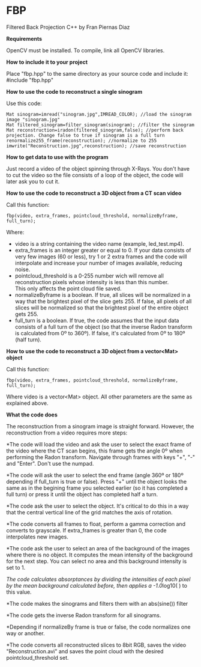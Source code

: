 # FBP
Filtered Back Projection C++ by Fran Piernas Diaz

**Requirements**

OpenCV must be installed. To compile, link all OpenCV libraries.

**How to include it to your project**

Place "fbp.hpp" to the same directory as your source code and include it:
#include "fbp.hpp"

**How to use the code to reconstruct a single sinogram**

Use this code:

    Mat sinogram=imread("sinogram.jpg",IMREAD_COLOR); //load the sinogram image "sinogram.jpg"
    Mat filtered_sinogram=filter_sinogram(sinogram); //filter the sinogram
    Mat reconstruction=iradon(filtered_sinogram,false); //perform back projection. Change false to true if sinogram is a full turn
    renormalize255_frame(reconstruction); //normalize to 255
    imwrite("Reconstruction.jpg",reconstruction); //save reconstruction
    
**How to get data to use with the program**

Just record a video of the object spinning through X-Rays. You don't have to cut the video so the file consists of a loop of the object, the code will later ask you to cut it.
    
**How to use the code to reconstruct a 3D object from a CT scan video**

Call this function:

    fbp(video, extra_frames, pointcloud_threshold, normalizeByframe, full_turn);
    
Where:
  * video is a string containing the video name (example, led_test.mp4).
  * extra_frames is an integer greater or equal to 0. If your data consists of very few images (60 or less), try 1 or 2
      extra frames and the code will interpolate and increase your number of images available, reducing noise.
  * pointcloud_threshold is a 0-255 number wich will remove all reconstruction pixels whose intensity is less than this number.                             
      This only affects the point cloud file saved.
  * normalizeByframe is a boolean. If true, all slices will be normalized in a way that the brightest pixel of the slice gets 255.
      If false, all pixels of all slices will be normalized so that the brightest pixel of the entire object gets 255.
  * full_turn is a boolean. If true, the code assumes that the input data consists of a full turn of the object (so that the
      inverse Radon transform is calculated from 0º to 360º). If false, it's calculated from 0º to 180º (half turn).
      
**How to use the code to reconstruct a 3D object from a vector\<Mat\> object**     

Call this function:

    fbp(video, extra_frames, pointcloud_threshold, normalizeByframe, full_turn);
    
Where video is a vector\<Mat\> object. All other parameters are the same as explained above.

**What the code does**

The reconstruction from a sinogram image is straight forward. However, the reconstruction from a video requires more steps:

*The code will load the video and ask the user to select the exact frame of the video where the CT scan begins, this frame gets the angle 0º when performing the Radon transform. Navigate through frames with keys "+", "-" and "Enter". Don't use the numpad.

*The code will ask the user to select the end frame (angle 360º or 180º depending if full_turn is true or false). Press "+" until the object looks the same as in the begining frame you selected earlier (so it has completed a full turn) or press it until the object has completed half a turn.

*The code ask the user to select the object. It's critical to do this in a way that the central vertical line of the grid matches the axis of rotation.

*The code converts all frames to float, perform a gamma correction and converts to grayscale. If extra_frames is greater than 0, the code interpolates new images.

*The code ask the user to select an area of the background of the images where there is no object. It computes the mean intensity of the background for the next step. You can select no area and this background intensity is set to 1.

*The code calculates absorptances by dividing the intensities of each pixel by the mean background calculated before, then applies a -1.0*log10( ) to this value.

*The code makes the sinograms and filters them with an abs(sine()) filter

*The code gets the inverse Radon transform for all sinograms.

*Depending if normalizeBy frame is true or false, the code normalizes one way or another.

*The code converts all reconstructed slices to 8bit RGB, saves the video "Reconstruction.avi" and saves the point cloud with the desired pointcloud_threshold set.
